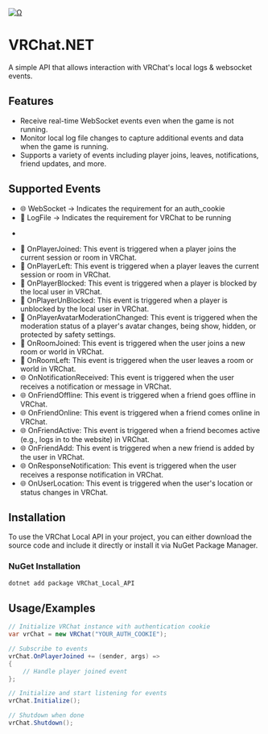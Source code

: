 <a href="Ω"><img src="http://readme-typing-svg.herokuapp.com?font=VT323&size=90&duration=2000&pause=1000&color=F70000&center=true&random=false&width=1100&height=140&lines=%E2%98%A6+VRChat.NET+%E2%98%A6;%E2%98%A6+By+Smoke+%E2%98%A6" alt="Ω" /></a>

# VRChat.NET

A simple API that allows interaction with VRChat's local logs & websocket events.

## Features

- Receive real-time WebSocket events even when the game is not running.
- Monitor local log file changes to capture additional events and data when the game is running.
- Supports a variety of events including player joins, leaves, notifications, friend updates, and more.

## Supported Events
+ 🌐 WebSocket -> Indicates the requirement for an auth_cookie 
+ 📝 LogFile -> Indicates the requirement for VRChat to be running
- 
+ 📝 OnPlayerJoined: This event is triggered when a player joins the current session or room in VRChat.
+ 📝 OnPlayerLeft: This event is triggered when a player leaves the current session or room in VRChat.
+ 📝 OnPlayerBlocked: This event is triggered when a player is blocked by the local user in VRChat.
+ 📝 OnPlayerUnBlocked: This event is triggered when a player is unblocked by the local user in VRChat.
+ 📝 OnPlayerAvatarModerationChanged: This event is triggered when the moderation status of a player's avatar changes, being show, hidden, or protected by safety settings.
+ 📝 OnRoomJoined: This event is triggered when the user joins a new room or world in VRChat.
+ 📝 OnRoomLeft: This event is triggered when the user leaves a room or world in VRChat.
+ 🌐 OnNotificationReceived: This event is triggered when the user receives a notification or message in VRChat.
+ 🌐 OnFriendOffline: This event is triggered when a friend goes offline in VRChat.
+ 🌐 OnFriendOnline: This event is triggered when a friend comes online in VRChat.
+ 🌐 OnFriendActive: This event is triggered when a friend becomes active (e.g., logs in to the website) in VRChat.
+ 🌐 OnFriendAdd: This event is triggered when a new friend is added by the user in VRChat.
+ 🌐 OnResponseNotification: This event is triggered when the user receives a response notification in VRChat.
+ 🌐 OnUserLocation: This event is triggered when the user's location or status changes in VRChat.

## Installation
To use the VRChat Local API in your project, you can either download the source code and include it directly or install it via NuGet Package Manager.

### NuGet Installation
```bash
dotnet add package VRChat_Local_API
```
## Usage/Examples
```csharp
// Initialize VRChat instance with authentication cookie
var vrChat = new VRChat("YOUR_AUTH_COOKIE");

// Subscribe to events
vrChat.OnPlayerJoined += (sender, args) =>
{
    // Handle player joined event
};

// Initialize and start listening for events
vrChat.Initialize();

// Shutdown when done
vrChat.Shutdown();
```
